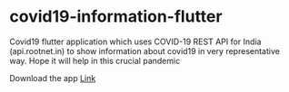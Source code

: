 # covid19-information-flutter
Covid19 flutter application which uses COVID-19 REST API for India (api.rootnet.in) to show information about covid19 in very representative way. Hope it will help in this crucial pandemic 

Download the app <a href="https://drive.google.com/file/d/1li7WhO_sOP2w2luQB6vBW82NF0LUXOVg/view?usp=sharing" target="_blank" title="Download from Google drive"> Link </a>

